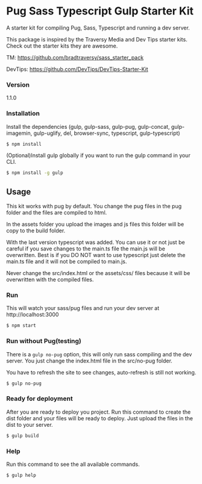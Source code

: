 # Pug Sass Typescript Gulp Starter Kit

A starter kit for compiling Pug, Sass, Typescript and running a dev server.

This package is inspired by the Traversy Media and Dev Tips starter kits.
Check out the starter kits they are awesome.

TM: https://github.com/bradtraversy/sass_starter_pack

DevTips: https://github.com/DevTips/DevTips-Starter-Kit

### Version

1.1.0


### Installation

Install the dependencies (gulp, gulp-sass, gulp-pug, gulp-concat, gulp-imagemin, gulp-uglify, del, browser-sync, typescript, gulp-typescript)

```sh
$ npm install
```

(Optional)Install gulp globally if you want to run the gulp command in your CLI.

```sh
$ npm install -g gulp
```

## Usage

This kit works with pug by default. You change the pug files in the pug folder and the files are compiled to html.

In the assets folder you upload the images and js files this folder will be copy to the build folder.

With the last version typescript was added. You can use it or not just be careful if you save changes to the main.ts file the main.js will be overwritten. Best is if you DO NOT want to use typescript just delete the
main.ts file and it will not be compiled to main.js.

Never change the src/index.html or the assets/css/ files because it will be overwritten with the compiled files.

### Run

This will watch your sass/pug files and run your dev server at http://localhost:3000

```sh
$ npm start
```

### Run without Pug(testing)

There is a `gulp no-pug` option, this will only run sass compiling and the dev server. You just change the index.html file in the src/no-pug folder.

You have to refresh the site to see changes, auto-refresh is still not working.

```sh
$ gulp no-pug
```

### Ready for deployment

After you are ready to deploy you project. Run this command to create the dist folder and your files will be ready to deploy. Just upload the files in the dist to your server.

```sh
$ gulp build
```
### Help

Run this command to see the all available commands.

```sh
$ gulp help
```
